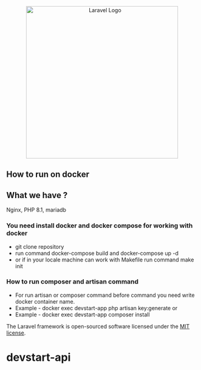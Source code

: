 <p align="center"><a href="https://laravel.com" target="_blank"><img src="https://raw.githubusercontent.com/laravel/art/master/logo-lockup/5%20SVG/2%20CMYK/1%20Full%20Color/laravel-logolockup-cmyk-red.svg" width="400" alt="Laravel Logo"></a></p>



## How to run on docker

## What we have ?

 Nginx,
 PHP 8.1,
 mariadb

### You need install docker and docker compose for working with docker 

- git clone repository
- run command docker-compose build and docker-compose up -d 
- or if in your locale machine can work with Makefile run command  make init

### How to run composer and artisan command

- For run artisan or composer command before command you need write docker container name.  
- Example - docker exec devstart-app php artisan key:generate or
- Example - docker exec devstart-app composer install

The Laravel framework is open-sourced software licensed under the [MIT license](https://opensource.org/licenses/MIT).
# devstart-api
